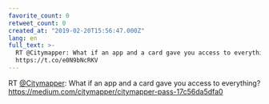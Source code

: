 ```yaml
---
favorite_count: 0
retweet_count: 0
created_at: "2019-02-20T15:56:47.000Z"
lang: en
full_text: >-
  RT @Citymapper: What if an app and a card gave you access to everything?
  https://t.co/e0N9bNcRKV
---
```


RT [@Citymapper](https://twitter.com/Citymapper): What if an app and a card gave
you access to everything?
<https://medium.com/citymapper/citymapper-pass-17c56da5dfa0>
